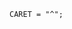 <!-- This file is generated automatically by infrastructure scripts. Please don't edit by hand. -->

```{ .ebnf .slang-ebnf #CARET }
CARET = "^";
```
